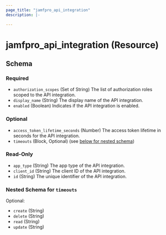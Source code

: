 ```yaml
---
page_title: "jamfpro_api_integration"
description: |-
  
---
```


# jamfpro_api_integration (Resource)


<!-- schema generated by tfplugindocs -->
## Schema

### Required

- `authorization_scopes` (Set of String) The list of authorization roles scoped to the API integration.
- `display_name` (String) The display name of the API integration.
- `enabled` (Boolean) Indicates if the API integration is enabled.

### Optional

- `access_token_lifetime_seconds` (Number) The access token lifetime in seconds for the API integration.
- `timeouts` (Block, Optional) (see [below for nested schema](#nestedblock--timeouts))

### Read-Only

- `app_type` (String) The app type of the API integration.
- `client_id` (String) The client ID of the API integration.
- `id` (String) The unique identifier of the API integration.

<a id="nestedblock--timeouts"></a>
### Nested Schema for `timeouts`

Optional:

- `create` (String)
- `delete` (String)
- `read` (String)
- `update` (String)